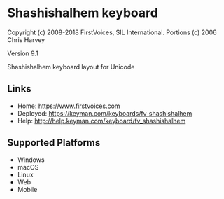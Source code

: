 Shashishalhem keyboard
======================

Copyright (c) 2008-2018 FirstVoices, SIL International. Portions (c) 2006 Chris Harvey

Version 9.1

Shashishalhem keyboard layout for Unicode

Links
-----

 * Home:     <https://www.firstvoices.com>
 * Deployed: <https://keyman.com/keyboards/fv_shashishalhem>
 * Help:     <http://help.keyman.com/keyboard/fv_shashishalhem>
 
Supported Platforms
-------------------

 * Windows
 * macOS
 * Linux
 * Web
 * Mobile
